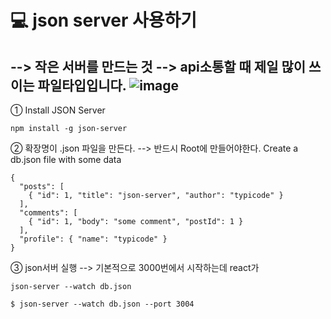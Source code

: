# 💻 json server 사용하기
--> 작은 서버를 만드는 것 --> api소통할 때 제일 많이 쓰이는 파일타입입니다.
![image](https://github.com/leegowoon/react/assets/145514701/37678248-2ab0-4410-9ebf-f0cd5a1e3078)
---
① Install JSON Server
```
npm install -g json-server
```
② 확장명이 .json 파일을 만든다. --> 반드시 Root에 만들어야한다.
Create a db.json file with some data
```
{
  "posts": [
    { "id": 1, "title": "json-server", "author": "typicode" }
  ],
  "comments": [
    { "id": 1, "body": "some comment", "postId": 1 }
  ],
  "profile": { "name": "typicode" }
}
```


③ json서버 실행 --> 기본적으로 3000번에서 시작하는데 react가 
```
json-server --watch db.json
```

```
$ json-server --watch db.json --port 3004
```
